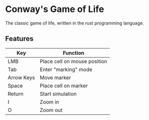 # Conway's Game of Life

The classic game of life, written in the rust programming language.

## Features

| Key | Function |
| --- | --- |
| LMB | Place cell on mouse position |
| Tab | Enter "marking" mode |
| Arrow Keys | Move marker |
| Space | Place cell on marker |
| Return | Start simulation |
| I | Zoom in |
| O | Zoom out |
